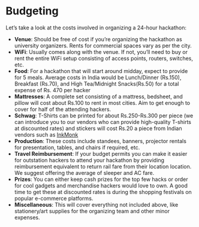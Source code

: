 # Budgeting

Let’s take a look at the costs involved in organizing a 24-hour hackathon:  


* **Venue**: Should be free of cost if you’re organizing the hackathon as university organizers. Rents for commercial spaces vary as per the city.
* **WiFi**: Usually comes along with the venue. If not, you’ll need to buy or rent the entire WiFi setup consisting of access points, routers, switches, etc.
* **Food**: For a hackathon that will start around midday, expect to provide for 5 meals. Average costs in India would be Lunch/Dinner \(Rs.150\), Breakfast \(Rs.70\), and High Tea/Midnight Snacks\(Rs.50\) for a total expense of Rs. 470 per hacker
* **Mattresses**: A complete set consisting of a mattress, bedsheet, and pillow will cost about Rs.100 to rent in most cities. Aim to get enough to cover for half of the attending hackers. 
* **Schwag**: T-Shirts can be printed for about Rs.250-Rs.300 per piece \(we can introduce you to our vendors who can provide high-quality T-shirts at discounted rates\) and stickers will cost Rs.20 a piece from Indian vendors such as [InkMonk](https://inkmonk.com/categories/stickers/customizable-products/die-cut-custom-shape-sticker) 
* **Production**: These costs include standees, banners, projector rentals for presentation, tables, and chairs if required, etc.
* **Travel Reimbursement**: If your budget permits you can make it easier for outstation hackers to attend your hackathon by providing reimbursement equivalent to return rail fare from their location location. We suggest offering the average of sleeper and AC fare. 
* **Prizes**: You can either keep cash prizes for the top few hacks or order for cool gadgets and merchandise hackers would love to own. A good time to get these at discounted rates is during the shopping festivals on popular e-commerce platforms.
* **Miscellaneous**: This will cover everything not included above, like stationery/art supplies for the organizing team and other minor expenses.

